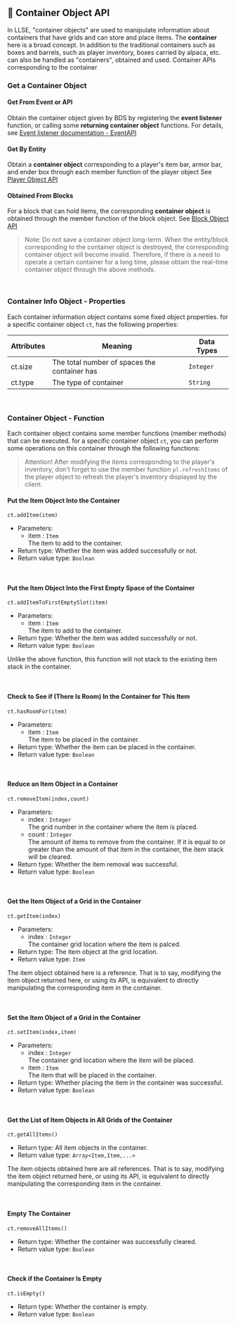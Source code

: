 ## 👜 Container Object API

In LLSE, "container objects" are used to manipulate information about containers that have grids and can store and place items.
The **container** here is a broad concept. In addition to the traditional containers such as boxes and barrels, such as player inventory, boxes carried by alpaca, etc. can also be handled as "containers", obtained and used. Container APIs  corresponding to the container

### Get a Container Object

#### Get From Event or API

Obtain the container object given by BDS by registering the **event listener** function, or calling some **returning container object** functions.
For details, see [Event listener documentation - EventAPI](/LLSEPluginDevelopment/EventAPI/Listen.md)      

#### Get By Entity 

Obtain a **container object** corresponding to a player's item bar, armor bar, and ender box through each member function of the player object
See [Player Object API](/LLSEPluginDevelopment/GameAPI/Player.md)      

#### Obtained From Blocks

For a block that can hold items, the corresponding **container object** is obtained through the member function of the block object.
See [Block Object API](/LLSEPluginDevelopment/GameAPI/Block.md)      

> Note: Do not save a container object long-term.
> When the entity/block corresponding to the container object is destroyed, the corresponding container object will become invalid. Therefore, if there is a need to operate a certain container for a long time, please obtain the real-time container object through the above methods.

<br>

### Container Info Object - Properties

Each container information object contains some fixed object properties. for a specific container object `ct`, has the following properties:

| Attributes| Meaning               | Data Types      |
| ------- | ------------------ | --------- |
| ct.size | The total number of spaces the container has | `Integer` |
| ct.type | The type of container       | `String`  |

<br>

### Container Object - Function

Each container object contains some member functions (member methods) that can be executed. for a specific container object `ct`, you can perform some operations on this container through the following functions:

> Attention! After modifying the items corresponding to the player's inventory, don't forget to use the member function `pl.refreshItems` of the player object to refresh the player's inventory displayed by the client.

#### Put the Item Object Into the Container  

`ct.addItem(item)`  

- Parameters: 
  - item : `Item`  
    The item to add to the container.
- Return type: Whether the item was added successfully or not.
- Return value type: `Boolean`

<br>

#### Put the Item Object Into the First Empty Space of the Container

`ct.addItemToFirstEmptySlot(item)`  

- Parameters: 
  - item : `Item`  
    The item to add to the container.
- Return type: Whether the item was added successfully or not.
- Return value type: `Boolean`

Unlike the above function, this function will not stack to the existing item stack in the container.

<br>

#### Check to See if (There Is Room) In the Container for This Item 

`ct.hasRoomFor(item)`  

- Parameters: 
  - item : `Item`  
    The item to be placed in the container.
- Return type: Whether the item can be placed in the container.
- Return value type: `Boolean`

<br>

#### Reduce an Item Object in a Container

`ct.removeItem(index,count)`  

- Parameters: 
  - index : `Integer`  
    The grid number in the container where the item is placed.
  - count : `Integer`  
    The amount of items to remove from the container. If it is equal to or greater than the amount of that item in the container, the item stack will be cleared.
- Return type: Whether the item removal was successful.
- Return value type: `Boolean`

<br>

#### Get the Item Object of a Grid in the Container

`ct.getItem(index)`  

- Parameters: 
  - index : `Integer`  
    The container grid location where the item is palced.
- Return type: The item object at the grid location.
- Return value type: `Item`

The item object obtained here is a reference. That is to say, modifying the item object returned here, or using its API, is equivalent to directly manipulating the corresponding item in the container.

<br>

#### Set the Item Object of a Grid in the Container

`ct.setItem(index,item)`  

- Parameters: 
  - index : `Integer`  
    The container grid location where the item will be placed.
  - item : `Item`  
    The item that will be placed in the container.
- Return type: Whether placing the item in the container was successful.
- Return value type: `Boolean`

<br>

#### Get the List of Item Objects in All Grids of the Container

`ct.getAllItems()`  

- Return type: All item objects in the container.
- Return value type: `Array<Item,Item,...>`

The item objects obtained here are all references. That is to say, modifying the item object returned here, or using its API, is equivalent to directly manipulating the corresponding item in the container.

<br>

#### Empty The Container

`ct.removeAllItems()`  

- Return type: Whether the container was successfully cleared.
- Return value type: `Boolean`

<br>

#### Check if the Container Is Empty

`ct.isEmpty()`  

- Return type: Whether the container is empty.
- Return value type: `Boolean`